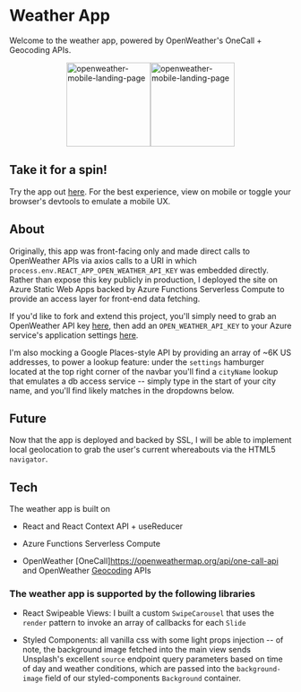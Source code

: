 # Weather App

Welcome to the weather app, powered by OpenWeather's OneCall + Geocoding APIs.

<div style='display: flex; align-items: center; justify-content: center;'>
  <img style='height: auto; width: 150px; align: center; object-fit: contain;' src='https://i.imgur.com/f4PDRbx.png' alt='openweather-mobile-landing-page' />
  <img style='height: auto; width: 150px; align: center; object-fit: contain;' src='https://i.imgur.com/H88Vabs.png' alt='openweather-mobile-landing-page' />
</div>

## Take it for a spin!

Try the app out [here](https://tinyurl.com/openweather-app). For the best experience, view on mobile or toggle your browser's devtools to emulate a mobile UX.

## About

Originally, this app was front-facing only and made direct calls to OpenWeather APIs via axios calls to a URI in which `process.env.REACT_APP_OPEN_WEATHER_API_KEY` was embedded directly. Rather than expose this key publicly in production, I deployed the site on Azure Static Web Apps backed by Azure Functions Serverless Compute to provide an access layer for front-end data fetching.

If you'd like to fork and extend this project, you'll simply need to grab an OpenWeather API key [here](https://openweathermap.org/appid), then add an `OPEN_WEATHER_API_KEY` to your Azure service's application settings [here](https://docs.microsoft.com/en-us/azure/static-web-apps/application-settings).

I'm also mocking a Google Places-style API by providing an array of ~6K US addresses, to power a lookup feature: under the `settings` hamburger located at the top right corner of the navbar you'll find a `cityName` lookup that emulates a db access service -- simply type in the start of your city name, and you'll find likely matches in the dropdowns below.

## Future

Now that the app is deployed and backed by SSL, I will be able to implement local geolocation to grab the user's current whereabouts via the HTML5 `navigator`.

## Tech

The weather app is built on

- React and React Context API + useReducer

- Azure Functions Serverless Compute

- OpenWeather [OneCall]https://openweathermap.org/api/one-call-api and OpenWeather [Geocoding](https://openweathermap.org/api/geocoding-api) APIs

### The weather app is supported by the following libraries

- React Swipeable Views: I built a custom `SwipeCarousel` that uses the `render` pattern to invoke an array of callbacks for each `Slide`

- Styled Components: all vanilla css with some light props injection -- of note, the background image fetched into the main view sends Unsplash's excellent `source` endpoint query parameters based on time of day and weather conditions, which are passed into the `background-image` field of our styled-components `Background` container.
